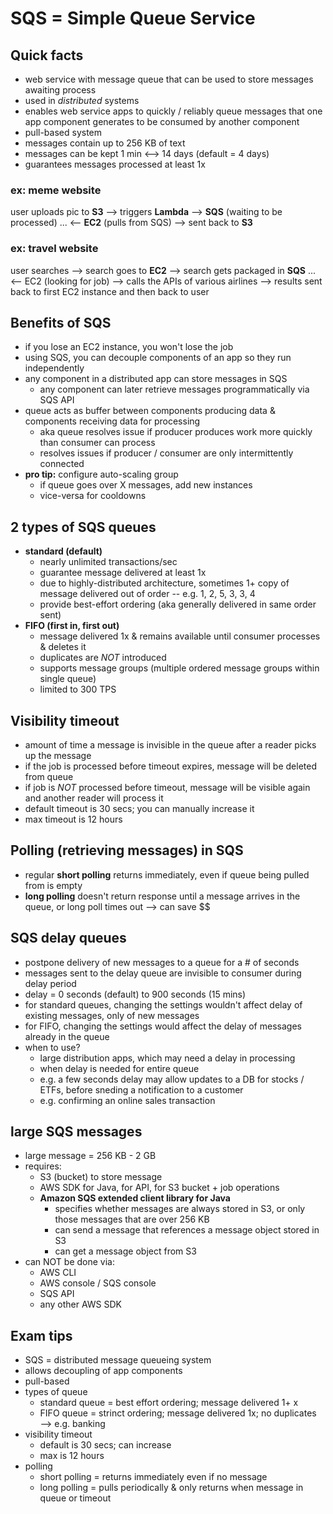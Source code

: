 # SQS = Simple Queue Service

## Quick facts
- web service with message queue that can be used to store messages awaiting process
- used in _distributed_ systems
- enables web service apps to quickly / reliably queue messages that one app component generates to be consumed by another component
- pull-based system
- messages contain up to 256 KB of text
- messages can be kept 1 min ⟷ 14 days (default = 4 days)
- guarantees messages processed at least 1x

### ex: meme website
user uploads pic to __S3__ ⟶ triggers __Lambda__ ⟶ __SQS__ (waiting to be processed) ... ⟵ __EC2__ (pulls from SQS) ⟶ sent back to __S3__

### ex: travel website
user searches ⟶ search goes to __EC2__ ⟶ search gets packaged in __SQS__ ... ⟵ EC2 (looking for job) ⟶ calls the APIs of various airlines ⟶ results sent back to first EC2 instance and then back to user

## Benefits of SQS
- if you lose an EC2 instance, you won't lose the job
- using SQS, you can decouple components of an app so they run independently
- any component in a distributed app can store messages in SQS
  - any component can later retrieve messages programmatically via SQS API
- queue acts as buffer between components producing data & components receiving data for processing
  - aka queue resolves issue if producer produces work more quickly than consumer can process
  - resolves issues if producer / consumer are only intermittently connected
- __pro tip:__ configure auto-scaling group
  - if queue goes over X messages, add new instances
  - vice-versa for cooldowns

## 2 types of SQS queues
- __standard (default)__
  - nearly unlimited transactions/sec
  - guarantee message delivered at least 1x
  - due to highly-distributed architecture, sometimes 1+ copy of message delivered out of order -- e.g. 1, 2, 5, 3, 3, 4
  - provide best-effort ordering (aka generally delivered in same order sent)
- __FIFO (first in, first out)__
  - message delivered 1x & remains available until consumer processes & deletes it
  - duplicates are _NOT_ introduced
  - supports message groups (multiple ordered message groups within single queue)
  - limited to 300 TPS

## Visibility timeout
- amount of time a message is invisible in the queue after a reader picks up the message
- if the job is processed before timeout expires, message will be deleted from queue
- if job is _NOT_ processed before timeout, message will be visible again and another reader will process it
- default timeout is 30 secs; you can manually increase it
- max timeout is 12 hours

## Polling (retrieving messages) in SQS
- regular __short polling__ returns immediately, even if queue being pulled from is empty
- __long polling__ doesn't return response until a message arrives in the queue, or long poll times out ⟶ can save $$

## SQS delay queues
- postpone delivery of new messages to a queue for a # of seconds
- messages sent to the delay queue are invisible to consumer during delay period
- delay = 0 seconds (default) to 900 seconds (15 mins)
- for standard queues, changing the settings wouldn't affect delay of existing messages, only of new messages
- for FIFO, changing the settings would affect the delay of messages already in the queue
- when to use?
  - large distribution apps, which may need a delay in processing
  - when delay is needed for entire queue
  - e.g. a few seconds delay may allow updates to a DB for stocks / ETFs, before sneding a notification to a customer
  - e.g. confirming an online sales transaction

## large SQS messages
- large message = 256 KB - 2 GB
- requires:
  - S3 (bucket) to store message
  - AWS SDK for Java, for API, for S3 bucket + job operations
  - __Amazon SQS extended client library for Java__
    - specifies whether messages are always stored in S3, or only those messages that are over 256 KB
    - can send a message that references a message object stored in S3
    - can get a message object from S3
- can NOT be done via:
  - AWS CLI
  - AWS console / SQS console
  - SQS API
  - any other AWS SDK

## Exam tips
- SQS = distributed message queueing system
- allows decoupling of app components
- pull-based
- types of queue
  - standard queue = best effort ordering; message delivered 1+ x
  - FIFO queue = strinct ordering; message delivered 1x; no duplicates ⟶ e.g. banking
- visibility timeout
  - default is 30 secs; can increase
  - max is 12 hours
- polling
  - short polling = returns immediately even if no message
  - long polling = pulls periodically & only returns when message in queue or timeout